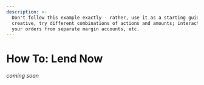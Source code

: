 ```yaml
---
description: >-
  Don't follow this example exactly - rather, use it as a starting guide. Get
  creative, try different combinations of actions and amounts; interact with
  your orders from separate margin accounts, etc.
---
```


# How To: Lend Now

_coming soon_

